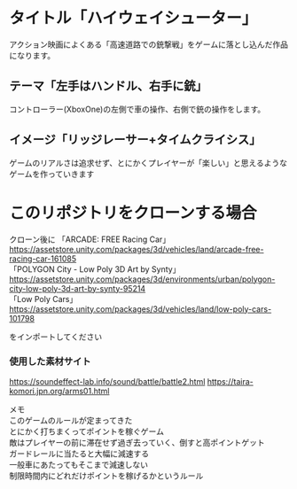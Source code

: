 # タイトル「ハイウェイシューター」
アクション映画によくある「高速道路での銃撃戦」をゲームに落とし込んだ作品になります。
## テーマ「左手はハンドル、右手に銃」
コントローラー(XboxOne)の左側で車の操作、右側で銃の操作をします。
## イメージ「リッジレーサー+タイムクライシス」
ゲームのリアルさは追求せず、とにかくプレイヤーが「楽しい」と思えるようなゲームを作っていきます

# このリポジトリをクローンする場合
クローン後に
「ARCADE: FREE Racing Car」https://assetstore.unity.com/packages/3d/vehicles/land/arcade-free-racing-car-161085  
「POLYGON City - Low Poly 3D Art by Synty」　https://assetstore.unity.com/packages/3d/environments/urban/polygon-city-low-poly-3d-art-by-synty-95214  
「Low Poly Cars」https://assetstore.unity.com/packages/3d/vehicles/land/low-poly-cars-101798
  
をインポートしてください



### 使用した素材サイト
https://soundeffect-lab.info/sound/battle/battle2.html 
https://taira-komori.jpn.org/arms01.html



メモ  
このゲームのルールが定まってきた  
とにかく打ちまくってポイントを稼ぐゲーム  
敵はプレイヤーの前に滞在せず過ぎ去っていく、倒すと高ポイントゲット  
ガードレールに当たると大幅に減速する  
一般車にあたってもそこまで減速しない  
制限時間内にどれだけポイントを稼げるかというルール  
